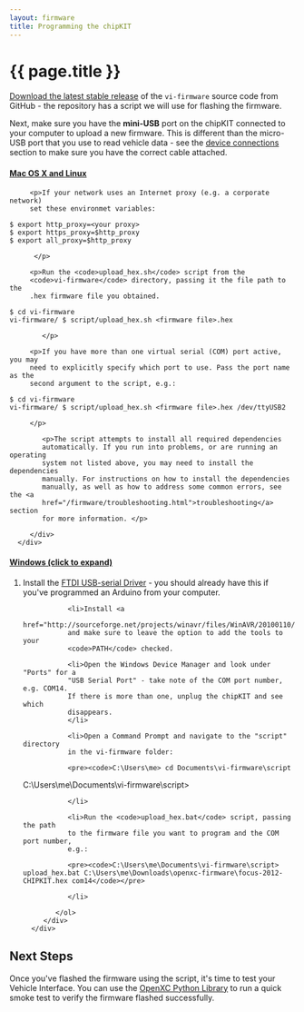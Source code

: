 ```yaml
---
layout: firmware
title: Programming the chipKIT
---
```


<div class="page-header">
    <h1>{{ page.title }}</h1>
</div>

[Download the latest stable
release](https://github.com/openxc/vi-firmware/releases) of the `vi-firmware`
source code from GitHub - the repository has a script we will use for flashing
the firmware.

Next, make sure you have the **mini-USB** port on the chipKIT connected to your
computer to upload a new firmware. This is different than the micro-USB port
that you use to read vehicle data - see the [device
connections](http://chipkit-vi.openxcplatform.com/hardware.html#connections)
section to make sure you have the correct cable attached.

<div class="panel-group" id="accordian">

   <div class="panel panel-default">
      <div class="panel-heading">
         <h4 class="panel-title">
            <a class="accordian-toggle" data-toggle="collapse"
                  data-parent="#accordian" href="#collapseUnix">
               Mac OS X and Linux
            </a>
         </h4>
      </div>
      <div id="collapseUnix" class="panel-collapse collapse">
         <div class="panel-body">

         <p>If your network uses an Internet proxy (e.g. a corporate network)
         set these environmet variables:

<pre><code>$ export http_proxy=&lt;your proxy&gt;
$ export https_proxy=$http_proxy
$ export all_proxy=$http_proxy</code></pre>
          </p>

         <p>Run the <code>upload_hex.sh</code> script from the
         <code>vi-firmware</code> directory, passing it the file path to the
         .hex firmware file you obtained.

<pre><code>$ cd vi-firmware
vi-firmware/ $ script/upload_hex.sh &lt;firmware file&gt;.hex</code></pre>
            </p>

         <p>If you have more than one virtual serial (COM) port active, you may
         need to explicitly specify which port to use. Pass the port name as the
         second argument to the script, e.g.:

<pre><code>$ cd vi-firmware
vi-firmware/ $ script/upload_hex.sh &lt;firmware file&gt;.hex /dev/ttyUSB2</code></pre>
         </p>

            <p>The script attempts to install all required dependencies
            automatically. If you run into problems, or are running an operating
            system not listed above, you may need to install the dependencies
            manually. For instructions on how to install the dependencies
            manually, as well as how to address some common errors, see the <a
            href="/firmware/troubleshooting.html">troubleshooting</a> section
            for more information. </p>

         </div>
      </div>
   </div>

   <div class="panel panel-default">
      <div class="panel-heading">
         <h4 class="panel-title">
            <a class="accordian-toggle" data-toggle="collapse"
                  data-parent="#accordian" href="#collapseWindows">
               Windows (click to expand)
            </a>
         </h4>
      </div>
      <div id="collapseWindows" class="panel-collapse collapse">
         <div class="panel-body">
            <ol>
               <li>Install the <a
               href="http://www.ftdichip.com/Drivers/VCP.htm">FTDI USB-serial
               Driver</a> - you should already have this if you've programmed an
               Arduino from your computer.
               </li>

               <li>Install <a
               href="http://sourceforge.net/projects/winavr/files/WinAVR/20100110/">WinAVR</a>
               and make sure to leave the option to add the tools to your
               <code>PATH</code> checked.

               <li>Open the Windows Device Manager and look under "Ports" for a
               "USB Serial Port" - take note of the COM port number, e.g. COM14.
               If there is more than one, unplug the chipKIT and see which
               disappears.
               </li>

               <li>Open a Command Prompt and navigate to the "script" directory
               in the vi-firmware folder:

               <pre><code>C:\Users\me> cd Documents\vi-firmware\script
C:\Users\me\Documents\vi-firmware\script></code></pre>

               </li>

               <li>Run the <code>upload_hex.bat</code> script, passing the path
               to the firmware file you want to program and the COM port number,
               e.g.:

               <pre><code>C:\Users\me\Documents\vi-firmware\script> upload_hex.bat C:\Users\me\Downloads\openxc-firmware\focus-2012-CHIPKIT.hex com14</code></pre>

               </li>

            </ol>
         </div>
      </div>
   </div>

</div>

<div class="page-header">
<h2>Next Steps</h2>
</div>

Once you've flashed the firmware using the script, it's time to test your
Vehicle Interface. You can use the [OpenXC Python Library][python-test] to run a
quick smoke test to verify the firmware flashed successfully.

[python-test]: http://www.openxcplatform.com/python/getting-started.html
